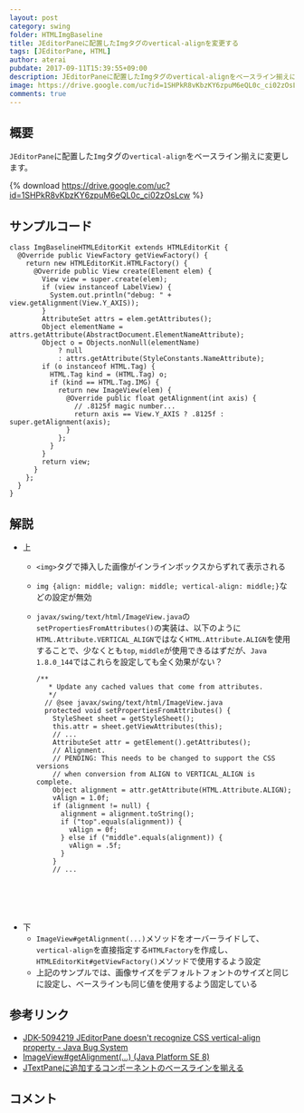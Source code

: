 ```yaml
---
layout: post
category: swing
folder: HTMLImgBaseline
title: JEditorPaneに配置したImgタグのvertical-alignを変更する
tags: [JEditorPane, HTML]
author: aterai
pubdate: 2017-09-11T15:39:55+09:00
description: JEditorPaneに配置したImgタグのvertical-alignをベースライン揃えに変更します。
image: https://drive.google.com/uc?id=1SHPkR8vKbzKY6zpuM6eQL0c_ci02zOsLcw
comments: true
---
```

## 概要
`JEditorPane`に配置した`Img`タグの`vertical-align`をベースライン揃えに変更します。

{% download https://drive.google.com/uc?id=1SHPkR8vKbzKY6zpuM6eQL0c_ci02zOsLcw %}

## サンプルコード
<pre class="prettyprint"><code>class ImgBaselineHTMLEditorKit extends HTMLEditorKit {
  @Override public ViewFactory getViewFactory() {
    return new HTMLEditorKit.HTMLFactory() {
      @Override public View create(Element elem) {
        View view = super.create(elem);
        if (view instanceof LabelView) {
          System.out.println("debug: " + view.getAlignment(View.Y_AXIS));
        }
        AttributeSet attrs = elem.getAttributes();
        Object elementName = attrs.getAttribute(AbstractDocument.ElementNameAttribute);
        Object o = Objects.nonNull(elementName)
            ? null
            : attrs.getAttribute(StyleConstants.NameAttribute);
        if (o instanceof HTML.Tag) {
          HTML.Tag kind = (HTML.Tag) o;
          if (kind == HTML.Tag.IMG) {
            return new ImageView(elem) {
              @Override public float getAlignment(int axis) {
                // .8125f magic number...
                return axis == View.Y_AXIS ? .8125f : super.getAlignment(axis);
              }
            };
          }
        }
        return view;
      }
    };
  }
}
</code></pre>

## 解説
- 上
    - `<img>`タグで挿入した画像がインラインボックスからずれて表示される
    - `img {align: middle; valign: middle; vertical-align: middle;}`などの設定が無効
    - `javax/swing/text/html/ImageView.java`の`setPropertiesFromAttributes()`の実装は、以下のように`HTML.Attribute.VERTICAL_ALIGN`ではなく`HTML.Attribute.ALIGN`を使用することで、少なくとも`top`, `middle`が使用できるはずだが、`Java 1.8.0_144`ではこれらを設定しても全く効果がない？
        
        <pre class="prettyprint"><code>/**
         * Update any cached values that come from attributes.
         */
        // @see javax/swing/text/html/ImageView.java
        protected void setPropertiesFromAttributes() {
          StyleSheet sheet = getStyleSheet();
          this.attr = sheet.getViewAttributes(this);
          // ...
          AttributeSet attr = getElement().getAttributes();
          // Alignment.
          // PENDING: This needs to be changed to support the CSS versions
          // when conversion from ALIGN to VERTICAL_ALIGN is complete.
          Object alignment = attr.getAttribute(HTML.Attribute.ALIGN);
          vAlign = 1.0f;
          if (alignment != null) {
            alignment = alignment.toString();
            if ("top".equals(alignment)) {
              vAlign = 0f;
            } else if ("middle".equals(alignment)) {
              vAlign = .5f;
            }
          }
          // ...
</code></pre>
- 下
    - `ImageView#getAlignment(...)`メソッドをオーバーライドして、`vertical-align`を直接指定する`HTMLFactory`を作成し、`HTMLEditorKit#getViewFactory()`メソッドで使用するよう設定
    - 上記のサンプルでは、画像サイズをデフォルトフォントのサイズと同じに設定し、ベースラインも同じ値を使用するよう固定している

<!-- dummy comment line for breaking list -->

## 参考リンク
- [JDK-5094219 JEditorPane doesn't recognize CSS vertical-align property - Java Bug System](https://bugs.openjdk.java.net/browse/JDK-5094219)
- [ImageView#getAlignment(...) (Java Platform SE 8)](https://docs.oracle.com/javase/jp/8/docs/api/javax/swing/text/html/ImageView.html#getAlignment-int-)
- [JTextPaneに追加するコンポーネントのベースラインを揃える](https://ateraimemo.com/Swing/InsertComponentBaseline.html)

<!-- dummy comment line for breaking list -->

## コメント

